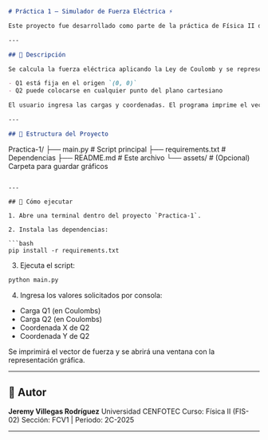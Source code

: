 ```markdown
# Práctica 1 – Simulador de Fuerza Eléctrica ⚡

Este proyecto fue desarrollado como parte de la práctica de Física II del curso FIS-02 en la Universidad CENFOTEC. El objetivo es simular la fuerza eléctrica entre dos cargas puntuales usando Python.

---

## 📘 Descripción

Se calcula la fuerza eléctrica aplicando la Ley de Coulomb y se representa gráficamente:

- Q1 está fija en el origen `(0, 0)`
- Q2 puede colocarse en cualquier punto del plano cartesiano

El usuario ingresa las cargas y coordenadas. El programa imprime el vector de fuerza sobre Q2 y muestra un gráfico con ambas cargas y el vector resultante.

---

## 📂 Estructura del Proyecto

```

Practica-1/
├── main.py             # Script principal
├── requirements.txt    # Dependencias
├── README.md           # Este archivo
└── assets/             # (Opcional) Carpeta para guardar gráficos

````

---

## 🚀 Cómo ejecutar

1. Abre una terminal dentro del proyecto `Practica-1`.

2. Instala las dependencias:

```bash
pip install -r requirements.txt
````

3. Ejecuta el script:

```bash
python main.py
```

4. Ingresa los valores solicitados por consola:

* Carga Q1 (en Coulombs)
* Carga Q2 (en Coulombs)
* Coordenada X de Q2
* Coordenada Y de Q2

Se imprimirá el vector de fuerza y se abrirá una ventana con la representación gráfica.

---

## 👤 Autor

**Jeremy Villegas Rodríguez**
Universidad CENFOTEC
Curso: Física II (FIS-02)
Sección: FCV1 | Periodo: 2C-2025

---
